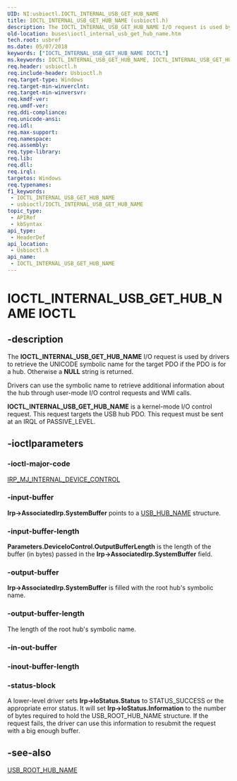 ```yaml
---
UID: NI:usbioctl.IOCTL_INTERNAL_USB_GET_HUB_NAME
title: IOCTL_INTERNAL_USB_GET_HUB_NAME (usbioctl.h)
description: The IOCTL_INTERNAL_USB_GET_HUB_NAME I/O request is used by drivers to retrieve the UNICODE symbolic name for the target PDO if the PDO is for a hub.
old-location: buses\ioctl_internal_usb_get_hub_name.htm
tech.root: usbref
ms.date: 05/07/2018
keywords: ["IOCTL_INTERNAL_USB_GET_HUB_NAME IOCTL"]
ms.keywords: IOCTL_INTERNAL_USB_GET_HUB_NAME, IOCTL_INTERNAL_USB_GET_HUB_NAME control, IOCTL_INTERNAL_USB_GET_HUB_NAME control code [Buses], buses.ioctl_internal_usb_get_hub_name, usbioctl/IOCTL_INTERNAL_USB_GET_HUB_NAME, usbirp_54327688-c86b-4d05-b81d-5368f694f9ca.xml
req.header: usbioctl.h
req.include-header: Usbioctl.h
req.target-type: Windows
req.target-min-winverclnt: 
req.target-min-winversvr: 
req.kmdf-ver: 
req.umdf-ver: 
req.ddi-compliance: 
req.unicode-ansi: 
req.idl: 
req.max-support: 
req.namespace: 
req.assembly: 
req.type-library: 
req.lib: 
req.dll: 
req.irql: 
targetos: Windows
req.typenames: 
f1_keywords:
 - IOCTL_INTERNAL_USB_GET_HUB_NAME
 - usbioctl/IOCTL_INTERNAL_USB_GET_HUB_NAME
topic_type:
 - APIRef
 - kbSyntax
api_type:
 - HeaderDef
api_location:
 - Usbioctl.h
api_name:
 - IOCTL_INTERNAL_USB_GET_HUB_NAME
---
```


# IOCTL_INTERNAL_USB_GET_HUB_NAME IOCTL


## -description

The <b>IOCTL_INTERNAL_USB_GET_HUB_NAME</b> I/O request is used by drivers to retrieve the UNICODE symbolic name for the target PDO if the PDO is for a hub. Otherwise a <b>NULL</b> string is returned. 

Drivers can use the symbolic name to retrieve additional information about the hub through user-mode I/O control requests and WMI calls.

<b>IOCTL_INTERNAL_USB_GET_HUB_NAME</b> is a kernel-mode I/O control request. This request targets the USB hub PDO. This request must be sent at an IRQL of PASSIVE_LEVEL.

## -ioctlparameters

### -ioctl-major-code

[IRP_MJ_INTERNAL_DEVICE_CONTROL](/windows-hardware/drivers/kernel/irp-mj-internal-device-control)

### -input-buffer

<b>Irp->AssociatedIrp.SystemBuffer</b> points to a <a href="/windows-hardware/drivers/ddi/usbioctl/ns-usbioctl-_usb_hub_name">USB_HUB_NAME</a> structure.

### -input-buffer-length

<b>Parameters.DeviceIoControl.OutputBufferLength</b> is the length of the buffer (in bytes) passed in the <b>Irp->AssociatedIrp.SystemBuffer</b> field.

### -output-buffer

<b>Irp->AssociatedIrp.SystemBuffer</b> is filled with the root hub's symbolic name.

### -output-buffer-length

The length of the root hub's symbolic name.

### -in-out-buffer

### -inout-buffer-length

### -status-block

A lower-level driver sets <b>Irp->IoStatus.Status</b> to STATUS_SUCCESS or the appropriate error status. It will set <b>Irp->IoStatus.Information</b> to the number of bytes required to hold the USB_ROOT_HUB_NAME structure. If the request fails, the driver can use this information to resubmit the request with a big enough buffer.

## -see-also

<a href="/windows-hardware/drivers/ddi/usbioctl/ns-usbioctl-_usb_root_hub_name">USB_ROOT_HUB_NAME</a>
